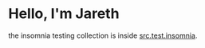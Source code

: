 # Hello, I'm Jareth

the insomnia testing collection is inside [src.test.insomnia](src/test/insomnia/tarea1_insomnia_testing_collection).